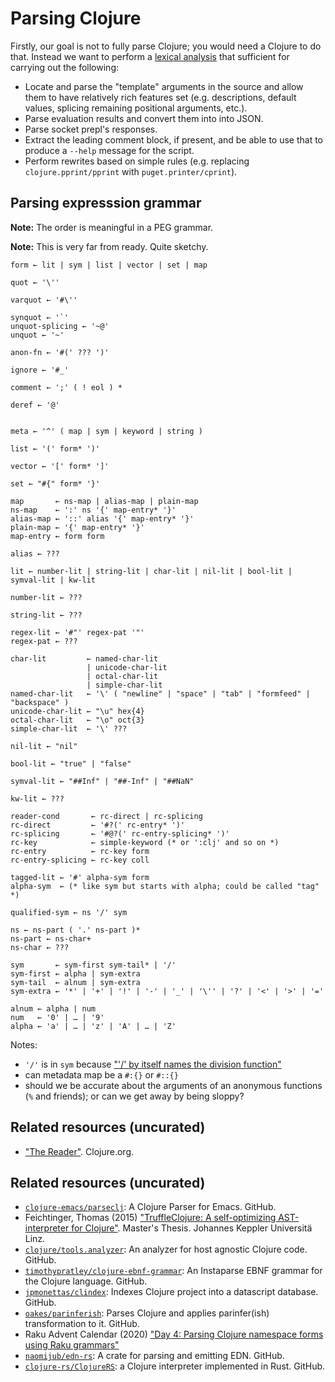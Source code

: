 # Parsing Clojure

Firstly, our goal is not to fully parse Clojure; you would need a Clojure to do
that.  Instead we want to perform a [lexical analysis][wp:lexan] that sufficient
for carrying out the following:

- Locate and parse the "template" arguments in the source and allow them to have
  relatively rich features set (e.g. descriptions, default values, splicing
  remaining positional arguments, etc.).
- Parse evaluation results and convert them into into JSON.
- Parse socket prepl's responses.
- Extract the leading comment block, if present, and be able to use that to
  produce a `--help` message for the script.
- Perform rewrites based on simple rules (e.g. replacing `clojure.pprint/pprint`
  with `puget.printer/cprint`).

[wp:lexan]: https://en.wikipedia.org/wiki/Lexical_analysis

## Parsing expresssion grammar

**Note:** The order is meaningful in a PEG grammar.

**Note:** This is very far from ready. Quite sketchy.

```
form ← lit | sym | list | vector | set | map

quot ← '\''

varquot ← '#\''

synquot ← '`'
unquot-splicing ← '~@'
unquot ← '~'

anon-fn ← '#(' ??? ')'

ignore ← '#_'

comment ← ';' ( ! eol ) *

deref ← '@'


meta ← '^' ( map | sym | keyword | string )

list ← '(' form* ')'

vector ← '[' form* ']'

set ← "#{" form* '}'

map       ← ns-map | alias-map | plain-map
ns-map    ← ':' ns '{' map-entry* '}'
alias-map ← '::' alias '{' map-entry* '}'
plain-map ← '{' map-entry* '}'
map-entry ← form form

alias ← ???

lit ← number-lit | string-lit | char-lit | nil-lit | bool-lit | symval-lit | kw-lit

number-lit ← ???

string-lit ← ???

regex-lit ← '#"' regex-pat '"'
regex-pat ← ???

char-lit         ← named-char-lit
                 | unicode-char-lit
                 | octal-char-lit
                 | simple-char-lit
named-char-lit   ← '\' ( "newline" | "space" | "tab" | "formfeed" | "backspace" )
unicode-char-lit ← "\u" hex{4}
octal-char-lit   ← "\o" oct{3}
simple-char-lit  ← '\' ???

nil-lit ← "nil"

bool-lit ← "true" | "false"

symval-lit ← "##Inf" | "##-Inf" | "##NaN"

kw-lit ← ???

reader-cond       ← rc-direct | rc-splicing
rc-direct         ← '#?(' rc-entry* ')'
rc-splicing       ← '#@?(' rc-entry-splicing* ')'
rc-key            ← simple-keyword (* or ':clj' and so on *)
rc-entry          ← rc-key form
rc-entry-splicing ← rc-key coll

tagged-lit ← '#' alpha-sym form
alpha-sym  ← (* like sym but starts with alpha; could be called "tag" *)

qualified-sym ← ns '/' sym

ns ← ns-part ( '.' ns-part )*
ns-part ← ns-char+
ns-char ← ???

sym       ← sym-first sym-tail* | '/'
sym-first ← alpha | sym-extra
sym-tail  ← alnum | sym-extra
sym-extra ← '*' | '+' | '!' | '-' | '_' | '\'' | '?' | '<' | '>' | '='

alnum ← alpha | num
num   ← '0' | … | '9'
alpha ← 'a' | … | 'z' | 'A' | … | 'Z'
```

Notes:

- `'/'` is in `sym` because ["'/' by itself names the division
  function"][clj-reader]
- can metadata map be a `#:{}` or `#::{}`
- should we be accurate about the arguments of an anonymous functions (`%` and
  friends); or can we get away by being sloppy?

## Related resources (uncurated)

- ["The Reader"][clj-reader]. Clojure.org.

## Related resources (uncurated)

- [`clojure-emacs/parseclj`][parseclj]: A Clojure Parser for Emacs. GitHub.
- Feichtinger, Thomas (2015) ["TruffleClojure: A self-optimizing
  AST-interpreter for Clojure"][feichtinger:2015]. Master's Thesis. Johannes
  Keppler Universitä Linz.
- [`clojure/tools.analyzer`][tools.analyzer]: An analyzer for host agnostic
  Clojure code. GitHub.
- [`timothypratley/clojure-ebnf-grammar`][timothypratley]: An Instaparse EBNF
  grammar for the Clojure language. GitHub.
- [`jpmonettas/clindex`][clindex]: Indexes Clojure project into a datascript
  database. GitHub.
- [`oakes/parinferish`][parinferish]: Parses Clojure and applies parinfer(ish)
  transformation to it. GitHub.
- Raku Advent Calendar (2020) ["Day 4: Parsing Clojure namespace forms using
  Raku grammars"][rac]
- [`naomijub/edn-rs`][edn-rs]: A crate for parsing and emitting EDN. GitHub.
- [`clojure-rs/ClojureRS`][clojure-rs]: a Clojure interpreter implemented in
  Rust. GitHub.

[clindex]: https://github.com/jpmonettas/clindex
[clojure-rs]: https://github.com/clojure-rs/ClojureRS
[edn-rs]: https://github.com/naomijub/edn-rs
[feichtinger:2015]: https://epub.jku.at/obvulihs/download/pdf/501665
[parinferish]: https://github.com/oakes/parinferish
[parseclj]: https://github.com/clojure-emacs/parseclj
[rac]: https://raku-advent.blog/2020/12/04/day-4-parsing-clojure-namespaces-with-grammars/
[timothypratley]: https://github.com/timothypratley/clojure-ebnf-grammar
[tools.analyzer]: https://github.com/clojure/tools.analyzer
[clj-reader]: https://clojure.org/reference/reader
